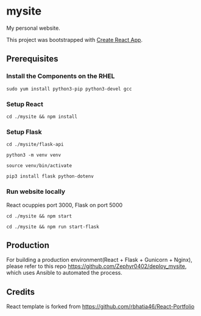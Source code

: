 # mysite
My personal website.

This project was bootstrapped with [Create React App](https://github.com/facebook/create-react-app).

## Prerequisites

### Install the Components on the RHEL

<code>sudo yum install python3-pip python3-devel gcc</code>

### Setup React

<code>cd ./mysite && npm install</code>

### Setup Flask

<code>cd ./mysite/flask-api</code>

<code>python3 -m venv venv</code>

<code>source venv/bin/activate</code>

<code>pip3 install flask python-dotenv</code>

### Run website locally

React ocuppies port 3000, Flask on port 5000

<code>cd ./mysite && npm start</code>

<code>cd ./mysite && npm run start-flask</code>

## Production

For building a production environment(React + Flask + Gunicorn + Nginx), please refer to this repo https://github.com/Zephyr0402/deploy_mysite, which uses Ansible to automated the process.

## Credits
React template is forked from https://github.com/rbhatia46/React-Portfolio



